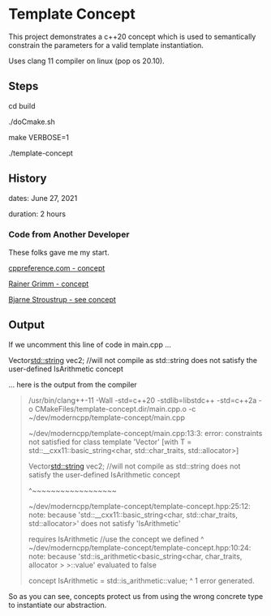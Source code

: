 # Template Concept

This project demonstrates a c++20 concept which is used to semantically constrain the parameters for a valid template instantiation.

Uses clang 11 compiler on linux (pop os 20.10).

## Steps

cd build

./doCmake.sh

make VERBOSE=1

./template-concept

## History

dates: June 27, 2021

duration: 2 hours

### Code from Another Developer

These folks gave me my start.

[cppreference.com - concept](https://en.cppreference.com/w/cpp/language/constraints)

[Rainer Grimm - concept](https://www.modernescpp.com/index.php/c-20-concepts-the-details)

[Bjarne Stroustrup - see concept](https://www.stroustrup.com/tour2.html)

## Output

If we uncomment this line of code in main.cpp ...

Vector<std::string> vec2; //will not compile as std::string does not satisfy the user-defined IsArithmetic concept

... here is the output from the compiler 

> /usr/bin/clang++-11    -Wall   -std=c++20 -stdlib=libstdc++ -std=c++2a -o CMakeFiles/template-concept.dir/main.cpp.o -c ~/dev/moderncpp/template-concept/main.cpp
> 
> ~/dev/moderncpp/template-concept/main.cpp:13:3: error: constraints not satisfied for class template 'Vector' [with T = std::__cxx11::basic_string<char, std::char_traits<char>, std::allocator<char>>]
> 
> Vector<std::string> vec2; //will not compile as std::string does not satisfy the user-defined IsArithmetic concept
> 
> ^~~~~~~~~~~~~~~~~~~
> 
> ~/dev/moderncpp/template-concept/template-concept.hpp:25:12: note: because 'std::__cxx11::basic_string<char, std::char_traits<char>, std::allocator<char>>' does not satisfy 'IsArithmetic'
> 
> requires IsArithmetic<T> //use the concept we defined
>          ^
> ~/dev/moderncpp/template-concept/template-concept.hpp:10:24: note: because 'std::is_arithmetic<basic_string<char, char_traits<char>, allocator<char> > >::value' evaluated to false
> 
> concept IsArithmetic = std::is_arithmetic<T>::value;
>                      ^
> 1 error generated.

So as you can see, concepts protect us from using the wrong concrete type to instantiate our abstraction.


